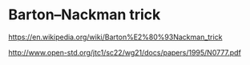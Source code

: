 # Barton–Nackman trick

https://en.wikipedia.org/wiki/Barton%E2%80%93Nackman_trick

http://www.open-std.org/jtc1/sc22/wg21/docs/papers/1995/N0777.pdf
